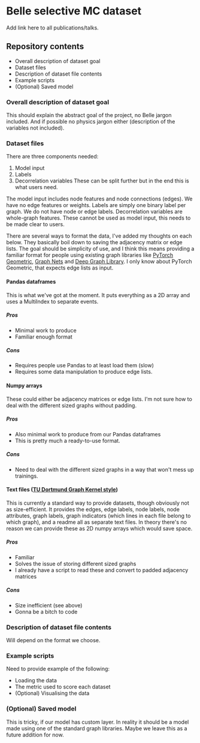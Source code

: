 # Belle selective MC dataset

Add link here to all publications/talks.

## Repository contents

* Overall description of dataset goal
* Dataset files
* Description of dataset file contents
* Example scripts
* (Optional) Saved model

### Overall description of dataset goal

This should explain the abstract goal of the project, no Belle jargon included.
And if possible no physics jargon either (description of the variables not included).

### Dataset files

There are three components needed:
1. Model input
2. Labels
3. Decorrelation variables
These can be split further but in the end this is what users need.

The model input includes node features and node connections (edges).
We have no edge features or weights.
Labels are simply one binary label per graph.
We do not have node or edge labels.
Decorrelation variables are whole-graph features.
These cannot be used as model input, this needs to be made clear to users.

There are several ways to format the data, I've added my thoughts on each below.
They basically boil down to saving the adjacency matrix or edge lists.
The goal should be simplicity of use, and I think this means providing a familiar
format for people using existing graph libraries like [PyTorch Geometric](https://pytorch-geometric.readthedocs.io/en/latest/), [Graph Nets](https://github.com/deepmind/graph_nets) and [Deep Graph Library](https://github.com/dmlc/dgl).
I only know about PyTorch Geometric, that expects edge lists as input.

#### Pandas dataframes

This is what we've got at the moment.
It puts everything as a 2D array and uses a MultiIndex to separate events.

##### Pros

* Minimal work to produce
* Familiar enough format

##### Cons

* Requires people use Pandas to at least load them (slow)
* Requires some data manipulation to produce edge lists.

#### Numpy arrays

These could either be adjacency matrices or edge lists.
I'm not sure how to deal with the different sized graphs without padding.

##### Pros

* Also minimal work to produce from our Pandas dataframes
* This is pretty much a ready-to-use format.

##### Cons

* Need to deal with the different sized graphs in a way that won't mess up trainings.

#### Text files ([TU Dortmund Graph Kernel style](https://ls11-www.cs.tu-dortmund.de/staff/morris/graphkerneldatasets))

This is currently a standard way to provide datasets, though obviously not as size-efficient.
It provides the edges, edge labels, node labels, node attributes, graph labels, graph indicators (which lines in each file belong to which graph), and a readme all as separate text files.
In theory there's no reason we can provide these as 2D numpy arrays which would save space.

##### Pros

* Familiar
* Solves the issue of storing different sized graphs
* I already have a script to read these and convert to padded adjacency matrices

##### Cons

* Size inefficient (see above)
* Gonna be a bitch to code


### Description of dataset file contents

Will depend on the format we choose.

### Example scripts

Need to provide example of the following:
* Loading the data
* The metric used to score each dataset
* (Optional) Visualising the data

### (Optional) Saved model

This is tricky, if our model has custom layer.
In reality it should be a model made using one of the standard graph libraries.
Maybe we leave this as a future addition for now.
